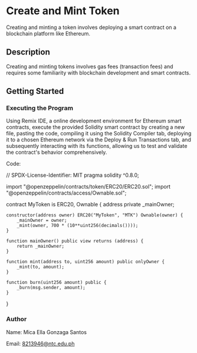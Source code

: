 # Create and Mint Token
Creating and minting a token involves deploying a smart contract on a blockchain platform like Ethereum.

## Description
Creating and minting tokens involves gas fees (transaction fees) and requires some familiarity with blockchain development and smart contracts. 

## Getting Started

### Executing the Program

Using Remix IDE, a online development environment for Ethereum smart contracts, execute the provided Solidity smart contract by creating a new file, pasting the code, compiling it using the Solidity Compiler tab, deploying it to a chosen Ethereum network via the Deploy & Run Transactions tab, and subsequently interacting with its functions, allowing us to test and validate the contract's behavior comprehensively.


Code:

// SPDX-License-Identifier: MIT
pragma solidity ^0.8.0;

import "@openzeppelin/contracts/token/ERC20/ERC20.sol";
import "@openzeppelin/contracts/access/Ownable.sol";

contract MyToken is ERC20, Ownable {
    address private _mainOwner;

    constructor(address owner) ERC20("MyToken", "MTK") Ownable(owner) {
        _mainOwner = owner;
        _mint(owner, 700 * (10**uint256(decimals())));
    }

    function mainOwner() public view returns (address) {
        return _mainOwner;
    }

    function mint(address to, uint256 amount) public onlyOwner {
        _mint(to, amount);
    }

    function burn(uint256 amount) public {
        _burn(msg.sender, amount);
    }
}

### Author
Name: Mica Ella Gonzaga Santos

Email: 8213946@ntc.edu.ph
